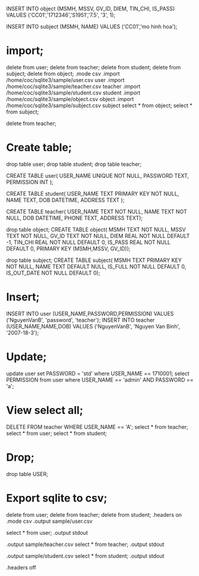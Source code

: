 INSERT INTO object (MSMH, MSSV, GV_ID, DIEM, TIN_CHI, IS_PASS)
VALUES ('CC01','1712346','S1951','7.5', '3', 1);

INSERT INTO subject (MSMH, NAME) 
VALUES ('CC01','mo hinh hoa');
# import;
delete from user;
delete from teacher;
delete from student;
delete from subject;
delete from object;
.mode csv
.import /home/coc/sqlite3/sample/user.csv user
.import /home/coc/sqlite3/sample/teacher.csv teacher
.import /home/coc/sqlite3/sample/student.csv student
.import /home/coc/sqlite3/sample/object.csv  object
.import /home/coc/sqlite3/sample/subject.csv subject
select * from object;
select * from subject;

delete from teacher;
# Create table;
drop table user;
drop table student;
drop table teacher;

CREATE TABLE  user(
USER_NAME         UNIQUE NOT NULL,
PASSWORD          TEXT,
PERMISSION        INT
);

CREATE TABLE  student(
USER_NAME         TEXT PRIMARY KEY   NOT NULL,
NAME              TEXT,
DOB               DATETIME,
ADDRESS           TEXT
);

CREATE TABLE  teacher(
USER_NAME         TEXT    NOT NULL,
NAME              TEXT    NOT NULL,
DOB               DATETIME,
PHONE             TEXT,
ADDRESS           TEXT);

drop table object;
CREATE TABLE object(
MSMH          TEXT      NOT NULL,
MSSV          TEXT      NOT NULL,
GV_ID         TEXT      NOT NULL,
DIEM          REAL      NOT NULL DEFAULT -1,
TIN_CHI       REAL      NOT NULL DEFAULT 0,
IS_PASS       REAL      NOT NULL DEFAULT 0,
PRIMARY KEY (MSMH,MSSV, GV_ID));


drop table subject;
CREATE TABLE subject(
MSMH          TEXT PRIMARY KEY   NOT NULL,
NAME          TEXT DEFAULT NULL,
IS_FULL       NOT NULL DEFAULT 0,
IS_OUT_DATE   NOT NULL DEFAULT 0);

# Insert;
INSERT INTO user (USER_NAME,PASSWORD,PERMISSION) 
VALUES ('NguyenVanB', 'password', 'teacher');
INSERT INTO teacher (USER_NAME,NAME,DOB) 
VALUES ('NguyenVanB', 'Nguyen Van Binh', '2007-18-3');
# Update;
update user set PASSWORD = 'std' where USER_NAME == 1710001;
select PERMISSION from user where USER_NAME == 'admin' AND PASSWORD == 'a';
# View select all;
DELETE FROM teacher WHERE USER_NAME == 'A';
select * from teacher;
select * from user;
select * from student;

# Drop;
drop table USER;
# Export sqlite to csv;
delete from user;
delete from teacher;
delete from student;
.headers on
.mode csv
.output sample/user.csv 

select * from user;
.output stdout

.output sample/teacher.csv 
select * from teacher;
.output stdout

.output sample/student.csv 
select * from student;
.output stdout

.headers off
